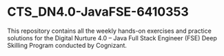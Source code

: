 # CTS_DN4.0-JavaFSE-6410353
    
This repository contains all the weekly hands-on exercises and practice solutions for the Digital Nurture 4.0 – Java Full Stack Engineer (FSE) Deep Skilling Program conducted by Cognizant. 
